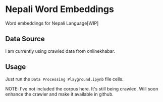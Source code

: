 # Nepali Word Embeddings
Word embeddings for Nepali Language[WIP]


## Data Source
I am currently using crawled data from onlinekhabar.

## Usage
Just run the `Data Processing Playground.ipynb` file cells.

NOTE: I've not included the corpus here. It's still being crawled. Will soon enhance the crawler and make it available in github.
